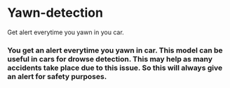 # Yawn-detection
Get alert everytime you yawn in you car.

### You get an alert everytime you yawn in car. This model can be useful in cars for drowse detection. This may help as many accidents take place due to this issue. So this will always give an alert for safety purposes.
